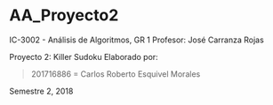 # AA_Proyecto2
IC-3002 - Análisis de Algoritmos, GR 1
Profesor: José Carranza Rojas

Proyecto 2: Killer Sudoku
Elaborado por:
   >   201716886 = Carlos Roberto Esquivel Morales
   
   Semestre 2, 2018
